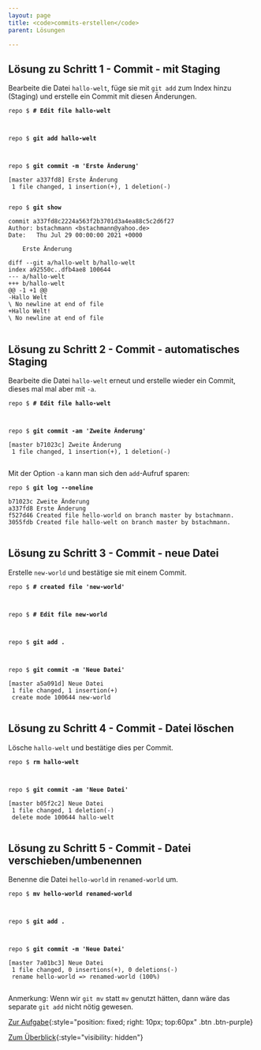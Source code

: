 ```yaml
---
layout: page
title: <code>commits-erstellen</code>
parent: Lösungen

---
```

## Lösung zu Schritt 1 - Commit - mit Staging

Bearbeite die Datei `hallo-welt`,
füge sie mit `git add` zum Index hinzu (Staging)
und erstelle ein Commit mit diesen Änderungen.


<pre><code>repo $ <b># Edit file hallo-welt</b><br><br><br></code></pre>



<pre><code>repo $ <b>git add hallo-welt</b><br><br><br></code></pre>



<pre><code>repo $ <b>git commit -m 'Erste Änderung'</b><br><br>[master a337fd8] Erste Änderung<br> 1 file changed, 1 insertion(+), 1 deletion(-)<br><br></code></pre>



<pre><code>repo $ <b>git show</b><br><br>commit a337fd8c2224a563f2b3701d3a4ea88c5c2d6f27<br>Author: bstachmann &lt;bstachmann@yahoo.de&gt;<br>Date:   Thu Jul 29 00:00:00 2021 +0000<br><br>    Erste Änderung<br><br>diff --git a/hallo-welt b/hallo-welt<br>index a92550c..dfb4ae8 100644<br>--- a/hallo-welt<br>+++ b/hallo-welt<br>@@ -1 +1 @@<br>-Hallo Welt<br>\ No newline at end of file<br>+Hallo Welt!<br>\ No newline at end of file<br><br></code></pre>


## Lösung zu Schritt 2 - Commit - automatisches Staging

Bearbeite die Datei `hallo-welt` erneut
und erstelle wieder ein Commit,
dieses mal mal aber mit `-a`.


<pre><code>repo $ <b># Edit file hallo-welt</b><br><br><br></code></pre>



<pre><code>repo $ <b>git commit -am 'Zweite Änderung'</b><br><br>[master b71023c] Zweite Änderung<br> 1 file changed, 1 insertion(+), 1 deletion(-)<br><br></code></pre>


Mit der Option `-a` kann man sich den `add`-Aufruf sparen:


<pre><code>repo $ <b>git log --oneline</b><br><br>b71023c Zweite Änderung<br>a337fd8 Erste Änderung<br>f527d46 Created file hello-world on branch master by bstachmann.<br>3055fdb Created file hallo-welt on branch master by bstachmann.<br><br></code></pre>


## Lösung zu Schritt 3 - Commit - neue Datei

Erstelle `new-world` und bestätige sie mit einem Commit.


<pre><code>repo $ <b># created file 'new-world'</b><br><br><br></code></pre>



<pre><code>repo $ <b># Edit file new-world</b><br><br><br></code></pre>



<pre><code>repo $ <b>git add .</b><br><br><br></code></pre>



<pre><code>repo $ <b>git commit -m 'Neue Datei'</b><br><br>[master a5a091d] Neue Datei<br> 1 file changed, 1 insertion(+)<br> create mode 100644 new-world<br><br></code></pre>


## Lösung zu Schritt 4 - Commit - Datei löschen

Lösche `hallo-welt` und bestätige dies per Commit.


<pre><code>repo $ <b>rm hallo-welt</b><br><br><br></code></pre>



<pre><code>repo $ <b>git commit -am 'Neue Datei'</b><br><br>[master b05f2c2] Neue Datei<br> 1 file changed, 1 deletion(-)<br> delete mode 100644 hallo-welt<br><br></code></pre>


## Lösung zu Schritt 5 - Commit - Datei verschieben/umbenennen

Benenne die Datei `hello-world` in `renamed-world` um.


<pre><code>repo $ <b>mv hello-world renamed-world</b><br><br><br></code></pre>



<pre><code>repo $ <b>git add .</b><br><br><br></code></pre>



<pre><code>repo $ <b>git commit -m 'Neue Datei'</b><br><br>[master 7a01bc3] Neue Datei<br> 1 file changed, 0 insertions(+), 0 deletions(-)<br> rename hello-world =&gt; renamed-world (100%)<br><br></code></pre>


Anmerkung: Wenn wir `git mv`  statt `mv` genutzt hätten, dann wäre das separate `git add` nicht nötig gewesen.

[Zur Aufgabe](aufgabe-commits-erstellen.html){:style="position: fixed; right: 10px; top:60px" .btn .btn-purple}

[Zum Überblick](../../ueberblick.html){:style="visibility: hidden"}

